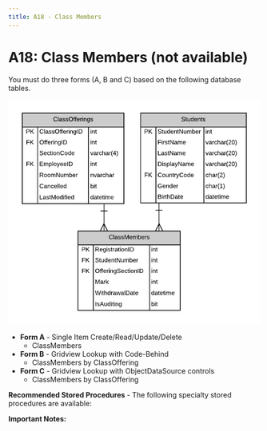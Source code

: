 ```yaml
---
title: A18 - Class Members
---
```

# A18: Class Members (not available)

You must do three forms (A, B and C) based on the following database tables.

![](./A18.png)

- **Form A** - Single Item Create/Read/Update/Delete
  - ClassMembers
- **Form B** - Gridview Lookup with Code-Behind
  - ClassMembers by ClassOffering
- **Form C** - Gridview Lookup with ObjectDataSource controls
  - ClassMembers by ClassOffering

**Recommended Stored Procedures** - The following specialty stored procedures are available:

**Important Notes:** 

